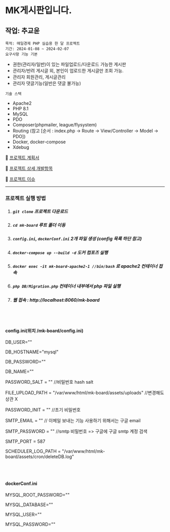# MK게시판입니다.
## 작업: 추교윤
`목적: 매일경제 PHP 실습용 한 달 프로젝트`<br/>
`기간: 2024-01-08 ~ 2024-02-07`<br/>
`요구사항 기능 기본`
* 권한(관리자/일반)이 있는 파일업로드/다운로드 가능한 게시판
* 관리자/반려 게시글 외, 본인이 업로드한 게시글만 조회 가능.
* 관리자 회원관리, 게시글관리
* 관리자 댓글기능(일반은 댓글 불가능)

`기술 스택`
* Apache2
* PHP 8.1
* MySQL
* PDO
* Composer(phpmailer, league/flysystem)
* Routing (참고 [순서 : index.php -> Route -> View/Controller -> Model -> PDO])
* Docker, docker-compose
* Xdebug


📒 [프로젝트 계획서](https://shining-pantydraco-45f.notion.site/e1dcd2c70fb84f06a14f5cd18ee3284d?v=3e6390bac8b0491aac23b309fb515b3c)

📒 [프로젝트 상세 개발항목](https://shining-pantydraco-45f.notion.site/f1345b87741842ac93c0724afe910d03?v=22a92e6fbe6640f09d913ac8ced96a79)

📒 [프로젝트 이슈](https://shining-pantydraco-45f.notion.site/a3b77c1569784f96b769f3fb877955a9?pvs=25)

<hr/>

### 프로젝트 실행 방법
1. ##### `git clone` 프로젝트 다운로드
2. ##### `cd mk-board` 루트 폴더 이동
3. ##### `config.ini`, `dockerConf.ini` 2개 파일 생성 (config 목록 하단 참고)
4. ##### `docker-compose up --build -d` 도커 컴포즈 실행
5. ##### `docker exec -it mk-board-apache2-1 //bin/bash` 로 apache2 컨테이너 접속
6. ##### `php DB/Migration.php` 컨테이너 내부에서 php 파일 실행
7. ##### 웹 접속 : http://localhost:8060/mk-board

<br/>
<br/>

#### config.ini(위치 /mk-board/config.ini)

DB_USER=""

DB_HOSTNAME="mysql"

DB_PASSWORD=""

DB_NAME=""

PASSWORD_SALT = "" //비밀번호 hash salt

FILE_UPLOAD_PATH = "/var/www/html/mk-board/assets/uploads" //변경해도 상관 X

PASSWORD_INIT = "" //초기 비밀번호

SMTP_EMAIL = "" // 이메일 보내는 기능 사용하기 위해서는 구글 email

SMTP_PASSWORD = "" //smtp 비밀번호 => 구글에 구글 smtp 계정 검색 

SMTP_PORT = 587

SCHEDULER_LOG_PATH = "/var/www/html/mk-board/assets/cron/deleteDB.log"

<br/>
<br/>

#### dockerConf.ini
MYSQL_ROOT_PASSWORD=""

MYSQL_DATABASE=""

MYSQL_USER=""

MYSQL_PASSWORD=""